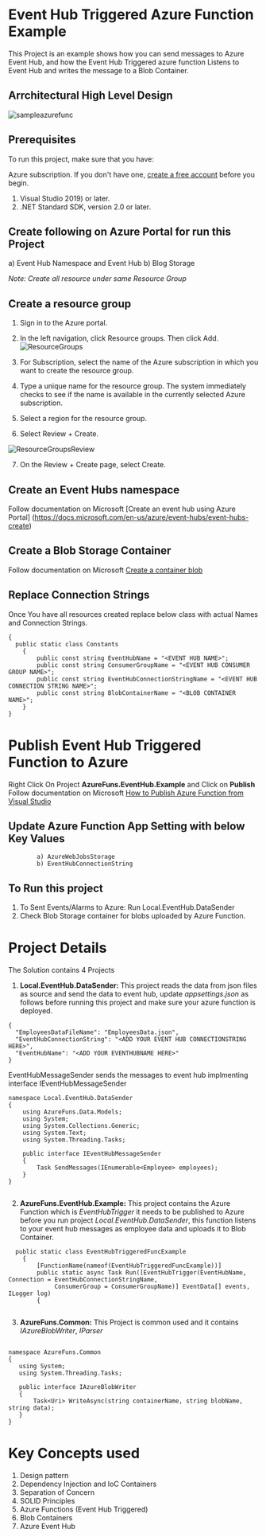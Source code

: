 # Event Hub Triggered Azure Function Example

This Project is an example shows how you can send messages to Azure Event Hub, and how the Event Hub Triggered azure function Listens to Event Hub and writes the message to a Blob Container.

## Arrchitectural High Level Design 

![sampleazurefunc](https://user-images.githubusercontent.com/58431251/69970714-aacc2680-1559-11ea-9c9a-082e1f723878.png)


## Prerequisites
To run this project, make sure that you have:

Azure subscription. If you don't have one, [create a free account](https://azure.microsoft.com/en-us/free/) before you begin.

1. Visual Studio 2019) or later.
2. .NET Standard SDK, version 2.0 or later.

## Create following on Azure Portal for run this Project
  a) Event Hub Namespace and Event Hub
  b) Blog Storage
  
*Note: Create all resource under same Resource Group*

## Create a resource group

1. Sign in to the Azure portal.

2. In the left navigation, click Resource groups. Then click Add.
![ResourceGroups](https://docs.microsoft.com/en-us/azure/event-hubs/media/event-hubs-quickstart-portal/resource-groups1.png)

3. For Subscription, select the name of the Azure subscription in which you want to create the resource group.

4. Type a unique name for the resource group. The system immediately checks to see if the name is available in the currently selected Azure subscription.

5. Select a region for the resource group.

6. Select Review + Create.

 ![ResourceGroupsReview](https://docs.microsoft.com/en-us/azure/event-hubs/media/event-hubs-quickstart-portal/resource-groups2.png)

7. On the Review + Create page, select Create.

## Create an Event Hubs namespace
Follow documentation on Microsoft [Create an event hub using Azure Portal] (https://docs.microsoft.com/en-us/azure/event-hubs/event-hubs-create)


## Create a Blob Storage Container
Follow documentation on Microsoft [Create a container blob](https://docs.microsoft.com/en-us/azure/storage/blobs/storage-quickstart-blobs-portal)

## Replace Connection Strings
Once You have all resources created replace below class with actual Names and Connection Strings.
```
{
  public static class Constants
    {
        public const string EventHubName = "<EVENT HUB NAME>";
        public const string ConsumerGroupName = "<EVENT HUB CONSUMER GROUP NAME>";
        public const string EventHubConnectionStringName = "<EVENT HUB CONNECTION STRING NAME>";
        public const string BlobContainerName = "<BLOB CONTAINER NAME>";
    }
}
```

# Publish Event Hub Triggered Function to Azure
Right Click On Project **AzureFuns.EventHub.Example** and Click on **Publish** 
Follow documentation on Microsoft [How to Publish Azure Function from Visual Studio](https://tutorials.visualstudio.com/first-azure-function/publish)

## Update Azure Function App Setting with below Key Values
            a) AzureWebJobsStorage
            b) EventHubConnectionString

## To Run this project
1. To Sent Events/Alarms to Azure: Run Local.EventHub.DataSender
2. Check Blob Storage container for blobs uploaded by Azure Function.


# Project Details

The Solution contains 4 Projects
1. **Local.EventHub.DataSender:** This project reads the data from json files as source and send the data to event hub, update *appsettings.json* as follows before running this project and make sure your azure function is deployed.

```
{
  "EmployeesDataFileName": "EmployeesData.json",
  "EventHubConnectionString": "<ADD YOUR EVENT HUB CONNECTIONSTRING HERE>",
  "EventHubName": "<ADD YOUR EVENTHUBNAME HERE>"
}

```

EventHubMessageSender sends the messages to event hub implmenting interface IEventHubMessageSender

```
namespace Local.EventHub.DataSender
{
    using AzureFuns.Data.Models;
    using System;
    using System.Collections.Generic;
    using System.Text;
    using System.Threading.Tasks;

    public interface IEventHubMessageSender
    {
        Task SendMessages(IEnumerable<Employee> employees);
    }
}


```

2. **AzureFuns.EventHub.Example:** This project contains the Azure Function which is *EventHubTrigger* it needs to be published to Azure before you run project *Local.EventHub.DataSender*, this function listens to your event hub messages as employee data and uploads it to Blob Container. 


```
  public static class EventHubTriggeredFuncExample
    {
        [FunctionName(nameof(EventHubTriggeredFuncExample))]
        public static async Task Run([EventHubTrigger(EventHubName, Connection = EventHubConnectionStringName,
             ConsumerGroup = ConsumerGroupName)] EventData[] events, ILogger log)
        {


```

3. **AzureFuns.Common:** This Project is common used and it contains *IAzureBlobWriter*, *IParser* 

 ```
 
 namespace AzureFuns.Common
{
    using System; 
    using System.Threading.Tasks;

    public interface IAzureBlobWriter
    {
        Task<Uri> WriteAsync(string containerName, string blobName, string data);
    }
}

```

# Key Concepts used
1. Design pattern
2. Dependency Injection and IoC Containers
3. Separation of Concern
4. SOLID Principles
5. Azure Functions (Event Hub Triggered)
6. Blob Containers
7. Azure Event Hub
